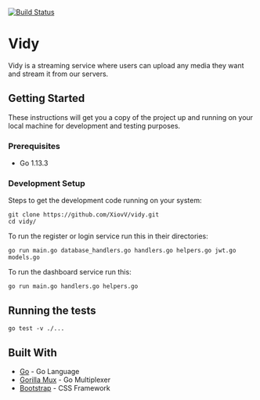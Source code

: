 [![Build Status](https://travis-ci.org/XiovV/vidy.svg?branch=master)](https://travis-ci.org/XiovV/vidy)

# Vidy

Vidy is a streaming service where users can upload any media they want and stream it from our servers.

## Getting Started

These instructions will get you a copy of the project up and running on your local machine for development and testing purposes.

### Prerequisites
* Go 1.13.3

### Development Setup

Steps to get the development code running on your system:

```
git clone https://github.com/XiovV/vidy.git
cd vidy/
```

To run the register or login service run this in their directories:
```
go run main.go database_handlers.go handlers.go helpers.go jwt.go models.go
```
To run the dashboard service run this:
```
go run main.go handlers.go helpers.go
```

## Running the tests

```
go test -v ./...
```


## Built With
* [Go](https://golang.org/) - Go Language
* [Gorilla Mux](https://github.com/gorilla/mux) - Go Multiplexer
* [Bootstrap](https://getbootstrap.com/) - CSS Framework
